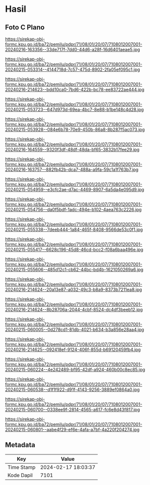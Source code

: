 # Hasil

## Foto C Plano

https://sirekap-obj-formc.kpu.go.id/ba72/pemilu/pdpr/71/08/01/20/07/7108012007001-20240216-163356--33de717f-7dd0-44d6-a28f-16d6401aeae5.jpg

https://sirekap-obj-formc.kpu.go.id/ba72/pemilu/pdpr/71/08/01/20/07/7108012007001-20240215-053314--4144718d-7c57-475d-8902-2fa05ef095c1.jpg

https://sirekap-obj-formc.kpu.go.id/ba72/pemilu/pdpr/71/08/01/20/07/7108012007001-20240216-214623--bdd10ca0-7bd6-422b-bc78-ee83722ae444.jpg

https://sirekap-obj-formc.kpu.go.id/ba72/pemilu/pdpr/71/08/01/20/07/7108012007001-20240215-053723--647d973d-69ea-4bc7-8e88-b1be148c4d28.jpg

https://sirekap-obj-formc.kpu.go.id/ba72/pemilu/pdpr/71/08/01/20/07/7108012007001-20240215-053928--084e6b78-70e9-450b-86a8-8b287f5ac073.jpg

https://sirekap-obj-formc.kpu.go.id/ba72/pemilu/pdpr/71/08/01/20/07/7108012007001-20240216-164559--9320f3df-48df-48da-bf65-3832b17fee29.jpg

https://sirekap-obj-formc.kpu.go.id/ba72/pemilu/pdpr/71/08/01/20/07/7108012007001-20240216-163757--882fb42b-dca7-488a-a9fa-59c1a1f763b7.jpg

https://sirekap-obj-formc.kpu.go.id/ba72/pemilu/pdpr/71/08/01/20/07/7108012007001-20240215-054959--e3cfc2ae-d7ac-4469-8907-6a5da4e095d9.jpg

https://sirekap-obj-formc.kpu.go.id/ba72/pemilu/pdpr/71/08/01/20/07/7108012007001-20240215-054756--da0f5bdf-1adc-494e-b102-4aea763c2226.jpg

https://sirekap-obj-formc.kpu.go.id/ba72/pemilu/pdpr/71/08/01/20/07/7108012007001-20240215-055338--7deeb444-1a84-465f-8408-9566de53c0f1.jpg

https://sirekap-obj-formc.kpu.go.id/ba72/pemilu/pdpr/71/08/01/20/07/7108012007001-20240215-055417--6628c196-45d8-46cd-bcc2-f08a6baa496e.jpg

https://sirekap-obj-formc.kpu.go.id/ba72/pemilu/pdpr/71/08/01/20/07/7108012007001-20240215-055606--485d12c1-cb62-44bc-bd4b-1621050269a6.jpg

https://sirekap-obj-formc.kpu.go.id/ba72/pemilu/pdpr/71/08/01/20/07/7108012007001-20240216-214624--20a13e87-a032-49c3-b8a9-8373b7211ea8.jpg

https://sirekap-obj-formc.kpu.go.id/ba72/pemilu/pdpr/71/08/01/20/07/7108012007001-20240216-214624--8b28706a-2044-4cbf-8524-dc4df3beeb12.jpg

https://sirekap-obj-formc.kpu.go.id/ba72/pemilu/pdpr/71/08/01/20/07/7108012007001-20240215-060005--0d278cd1-81db-4021-b634-b3a856e28aa4.jpg

https://sirekap-obj-formc.kpu.go.id/ba72/pemilu/pdpr/71/08/01/20/07/7108012007001-20240216-214625--092418ef-9124-406f-855d-b69120459fb4.jpg

https://sirekap-obj-formc.kpu.go.id/ba72/pemilu/pdpr/71/08/01/20/07/7108012007001-20240215-060224--4e242489-bf95-42df-a924-460b00c8ec85.jpg

https://sirekap-obj-formc.kpu.go.id/ba72/pemilu/pdpr/71/08/01/20/07/7108012007001-20240215-060538--d1f1f922-d91f-4143-9256-3889ef0864a0.jpg

https://sirekap-obj-formc.kpu.go.id/ba72/pemilu/pdpr/71/08/01/20/07/7108012007001-20240215-060700--0338ee9f-2814-4565-a617-fc6e8d43f817.jpg

https://sirekap-obj-formc.kpu.go.id/ba72/pemilu/pdpr/71/08/01/20/07/7108012007001-20240215-060801--aabe4f29-ef6e-4afa-a7bf-4a220f204274.jpg


## Metadata

| Key        | Value               |
| ---------- | ------------------- |
| Time Stamp | 2024-02-17 18:03:37 |
| Kode Dapil | 7101                |



